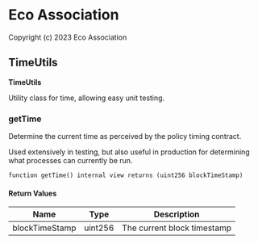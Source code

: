 # Eco Association

Copyright (c) 2023 Eco Association

## TimeUtils

**TimeUtils**

Utility class for time, allowing easy unit testing.

### getTime

Determine the current time as perceived by the policy timing contract.

Used extensively in testing, but also useful in production for
determining what processes can currently be run.

```solidity
function getTime() internal view returns (uint256 blockTimeStamp)
```

#### Return Values

| Name | Type | Description |
| ---- | ---- | ----------- |
| blockTimeStamp | uint256 | The current block timestamp |

